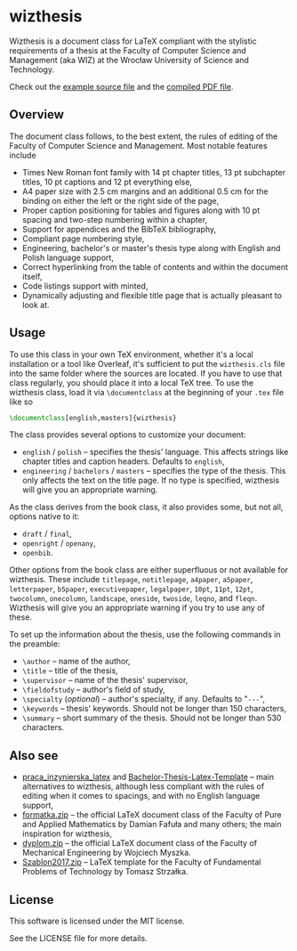 # wizthesis

Wizthesis is a document class for LaTeX compliant with the stylistic requirements of a thesis at the Faculty of Computer Science and Management (aka WIZ) at the Wrocław University of Science and Technology.

Check out the [example source file](example/example.tex) and the [compiled PDF file](https://karolbelina.github.io/wizthesis/example.pdf).

## Overview

The document class follows, to the best extent, the rules of editing of the Faculty of Computer Science and Management. Most notable features include

- Times New Roman font family with 14 pt chapter titles, 13 pt subchapter titles, 10 pt captions and 12 pt everything else,
- A4 paper size with 2.5 cm margins and an additional 0.5 cm for the binding on either the left or the right side of the page,
- Proper caption positioning for tables and figures along with 10 pt spacing and two-step numbering within a chapter,
- Support for appendices and the BibTeX bibliography,
- Compliant page numbering style,
- Engineering, bachelor's or master's thesis type along with English and Polish language support,
- Correct hyperlinking from the table of contents and within the document itself,
- Code listings support with minted,
- Dynamically adjusting and flexible title page that is actually pleasant to look at.

## Usage

To use this class in your own TeX environment, whether it's a local installation or a tool like Overleaf, it's sufficient to put the `wizthesis.cls` file into the same folder where the sources are located. If you have to use that class regularly, you should place it into a local TeX tree. To use the wizthesis class, load it via `\documentclass` at the beginning of your `.tex` file like so
```tex
\documentclass[english,masters]{wizthesis}
```

The class provides several options to customize your document:
- `english` / `polish` &ndash; specifies the thesis' language. This affects strings like chapter titles and caption headers. Defaults to `english`,
- `engineering` / `bachelors` / `masters` &ndash; specifies the type of the thesis. This only affects the text on the title page. If no type is specified, wizthesis will give you an appropriate warning.

As the class derives from the book class, it also provides some, but not all, options native to it:
- `draft` / `final`,
- `openright` / `openany`,
- `openbib`.

Other options from the book class are either superfluous or not available for wizthesis. These include `titlepage`, `notitlepage`, `a4paper`, `a5paper`, `letterpaper`, `b5paper`, `executivepaper`, `legalpaper`, `10pt`, `11pt`, `12pt`, `twocolumn`, `onecolumn`, `landscape`, `oneside`, `twoside`, `leqno`, and `fleqn`. Wizthesis will give you an appropriate warning if you try to use any of these.

To set up the information about the thesis, use the following commands in the preamble:
- `\author` &ndash; name of the author,
- `\title` &ndash; title of the thesis,
- `\supervisor` &ndash; name of the thesis' supervisor,
- `\fieldofstudy` &ndash; author's field of study,
- `\specialty` (*optional*) &ndash; author's specialty, if any. Defaults to "`---`",
- `\keywords` &ndash; thesis' keywords. Should not be longer than 150 characters,
- `\summary` &ndash; short summary of the thesis. Should not be longer than 530 characters.

## Also see

- [praca_inzynierska_latex](https://github.com/WojciechThomas/praca_inzynierska_latex) and [Bachelor-Thesis-Latex-Template](https://github.com/tugot17/Bachelor-Thesis-Latex-Template) &ndash; main alternatives to wizthesis, although less compliant with the rules of editing when it comes to spacings, and with no English language support,
- [formatka.zip](http://wmat.pwr.edu.pl/fcp/FGBUKOQtTKlQhbx08SlkTVwJQX2o8DAoHNiwFE1wZDyEPG1gnBVcoFW8SBDRKTxMKRy0SODwBBAEIMQheCFVAORFCHzY/46/public/doc/dziekanat/dyplomanci/formatka.zip) &ndash; the official LaTeX document class of the Faculty of Pure and Applied Mathematics by Damian Fafuła and many others; the main inspiration for wizthesis,
- [dyplom.zip](http://kmim.wm.pwr.edu.pl/myszka/wp-content/uploads/sites/2/2014/07/dyplom.zip) &ndash; the official LaTeX document class of the Faculty of Mechanical Engineering by Wojciech Myszka.
- [Szablon2017.zip](https://cs.pwr.edu.pl/cichon/MaterialyDydaktyczne/Szablon2017.zip) &ndash; LaTeX template for the Faculty of Fundamental Problems of Technology by Tomasz Strzałka.

## License

This software is licensed under the MIT license.

See the LICENSE file for more details.
